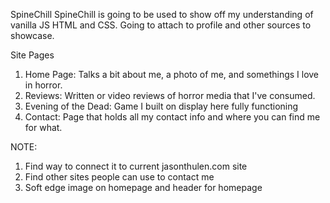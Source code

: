 SpineChill
SpineChill is going to be used to show off my understanding of vanilla JS HTML and CSS. Going to attach to profile and other sources to showcase.  
 
Site Pages
1. Home Page: Talks a bit about me, a photo of me, and somethings I love in horror. 
3. Reviews: Written or video reviews of horror media that I've consumed. 
4. Evening of the Dead: Game I built on display here fully functioning 
5. Contact: Page that holds all my contact info and where you can find me for what.

NOTE:
1. Find way to connect it to current jasonthulen.com site 
2. Find other sites people can use to contact me
3. Soft edge image on homepage and header for homepage



 

